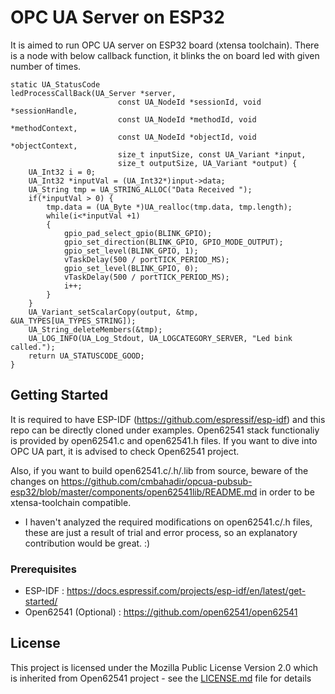 # OPC UA Server on ESP32

It is aimed to run OPC UA server on ESP32 board (xtensa toolchain). There is a node with below callback function, it blinks the on board led with given number of times.

    static UA_StatusCode
    ledProcessCallBack(UA_Server *server,
                            const UA_NodeId *sessionId, void *sessionHandle,
                            const UA_NodeId *methodId, void *methodContext,
                            const UA_NodeId *objectId, void *objectContext,
                            size_t inputSize, const UA_Variant *input,
                            size_t outputSize, UA_Variant *output) {
        UA_Int32 i = 0;
        UA_Int32 *inputVal = (UA_Int32*)input->data;
        UA_String tmp = UA_STRING_ALLOC("Data Received ");
        if(*inputVal > 0) {
            tmp.data = (UA_Byte *)UA_realloc(tmp.data, tmp.length);
            while(i<*inputVal +1)
            {
                gpio_pad_select_gpio(BLINK_GPIO);
                gpio_set_direction(BLINK_GPIO, GPIO_MODE_OUTPUT);
                gpio_set_level(BLINK_GPIO, 1);
                vTaskDelay(500 / portTICK_PERIOD_MS);
                gpio_set_level(BLINK_GPIO, 0);
                vTaskDelay(500 / portTICK_PERIOD_MS);
                i++;
            }
        }
        UA_Variant_setScalarCopy(output, &tmp, &UA_TYPES[UA_TYPES_STRING]);
        UA_String_deleteMembers(&tmp);
        UA_LOG_INFO(UA_Log_Stdout, UA_LOGCATEGORY_SERVER, "Led bink called.");
        return UA_STATUSCODE_GOOD;
    }

## Getting Started

It is required to have ESP-IDF (https://github.com/espressif/esp-idf) and this repo can be directly cloned under examples. Open62541 stack functionaliy is provided by open62541.c and open62541.h files. If you want to dive into OPC UA part, it is advised to check Open62541 project.

Also, if you want to build open62541.c/.h/.lib from source, beware of the changes on https://github.com/cmbahadir/opcua-pubsub-esp32/blob/master/components/open62541lib/README.md in order to be xtensa-toolchain compatible.

- I haven't analyzed the required modifications on open62541.c/.h  files, these are just a result of trial and error process, so an explanatory contribution would be great. :)

### Prerequisites

- ESP-IDF : https://docs.espressif.com/projects/esp-idf/en/latest/get-started/
- Open62541 (Optional) : https://github.com/open62541/open62541

## License

This project is licensed under the Mozilla Public License Version 2.0 which is inherited from Open62541 project - see the [LICENSE.md](LICENSE.md) file for details